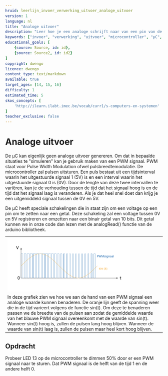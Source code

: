 ```yaml
---
hruid: leerlijn_invoer_verwerking_uitvoer_analoge_uitvoer
version: 1
language: nl
title: "Analoge uitvoer"
description: "Leer hoe je een analoge schrijft naar van een pin van de µC."
keywords: ["invoer", "verwerking", "uitvoer", "microcontroller", "µC", "arduino", "dwenguino", "analogWrite"]
educational_goals: [
    {source: Source, id: id}, 
    {source: Source2, id: id2}
]
copyright: dwengo
licence: dwengo
content_type: text/markdown
available: true
target_ages: [14, 15, 16]
difficulty: 1
estimated_time: 5
skos_concepts: [
    'http://ilearn.ilabt.imec.be/vocab/curr1/s-computers-en-systemen'
]
teacher_exclusive: false
---
```


# Analoge uitvoer

De µC kan eigenlijk geen analoge uitvoer genereren. Om dat in bepaalde situaties te "simuleren" kan je gebruik maken van een PWM signaal. PWM staat voor Pulse Width Modulation ofwel pulsbreedtemodulatie. De microcontroller zal pulsen uitsturen. Een puls bestaat uit een tijdsinterval waarin het uitgestuurde signaal 1 (5V) is en een interval waarin het uitgestuurde signaal 0 is (0V). Door de lengte van deze twee intervallen te variëren, kan je de verhouding tussen de tijd dat het signaal hoog is en de tijd dat het signaal laag is veranderen. Als je dat heel snel doet dan krijg je een uitgemiddeld signaal tussen de 0V en 5V.

De µC heeft speciale schakelingen die in staat zijn om een voltage op een pin om te zetten naar een getal. Deze schakeling zal een voltage tussen 0V en 5V registreren en omzetten naar een binair getal van 10 bits. Dit getal kunnen we in onze code dan lezen met de analogRead() functie van de arduino bibliotheek.

<table>
    <tr>
        <td><img src="img/diagram.svg" alt="Diagram PWM signaal." title="Diagram PWM signaal." style="width: 80%"></td>
    </tr>
    <tr>
        <td>In deze grafiek zien we hoe we aan de hand van een PWM signaal een analoge waarde kunnen benaderen. De oranje lijn geeft de spanning weer die in de tijd varieert volgens de functie sin(t). Om deze te benaderen passen we de breedte van de pulsen aan zodat de gemiddelde waarde van het blauwe PWM signaal overeenkomt met de waarde van sin(t). Wanneer sin(t) hoog is, zullen de pulsen lang hoog blijven. Wanneer de waarde van sin(t) laag is, zullen de pulsen maar heel kort hoog blijven.</td>
    </tr>
</table>

<h2>Opdracht</h2>
<p>
Probeer LED 13 op de microcontroller te dimmen 50% door er een PWM signaal naar te sturen. Dat PWM signaal is de helft van de tijd 1 en de andere helft 0.
</p>
</div>